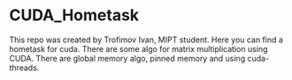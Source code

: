 # CUDA_Hometask

This repo was created by Trofimov Ivan, MIPT student. Here you can find a hometask for cuda. There are some algo for matrix multiplication using CUDA. There are global memory algo, pinned memory and using cuda-threads.
